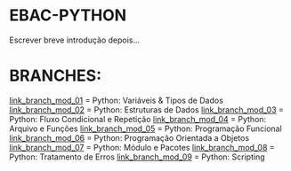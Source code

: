 # EBAC-PYTHON
Escrever breve introdução depois...

# BRANCHES: 
[link_branch_mod_01](https://github.com/carolrmr/EBAC-PYTHON/tree/mod_01) = Python: Variáveis & Tipos de Dados
[link_branch_mod_02](https://github.com/carolrmr/EBAC-PYTHON/tree/mod_02) = Python: Estruturas de Dados
[link_branch_mod_03](https://github.com/carolrmr/EBAC-PYTHON/tree/mod_03) = Python: Fluxo Condicional e Repetição
[link_branch_mod_04](https://github.com/carolrmr/EBAC-PYTHON/tree/mod_04) = Python: Arquivo e Funções 
[link_branch_mod_05](https://github.com/carolrmr/EBAC-PYTHON/tree/mod_05) = Python: Programação Funcional
[link_branch_mod_06](https://github.com/carolrmr/EBAC-PYTHON/tree/mod_06) = Python: Programação Orientada a Objetos
[link_branch_mod_07](https://github.com/carolrmr/EBAC-PYTHON/tree/mod_07) = Python: Módulo e Pacotes
[link_branch_mod_08](https://github.com/carolrmr/EBAC-PYTHON/tree/mod_08) = Python: Tratamento de Erros
[link_branch_mod_09](https://github.com/carolrmr/EBAC-PYTHON/tree/mod_09) = Python: Scripting
